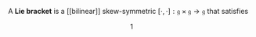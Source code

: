 A **Lie bracket** is a [[bilinear]] skew-symmetric $[\cdot,\cdot]: \mathfrak{g \times g \to g}$ that satisfies

$$
1\label{hi}
$$